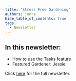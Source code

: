 ```yaml
---
title: "Stress Free Gardening"
authors: jenna
hide_table_of_contents: true
tags:
  - Newsletter
---
```


## In this newsletter:

* How to use the Tasks feature
* Featured Gardener: Jessie

Click [here](https://us10.campaign-archive.com/?u=2c9db5ab59b4602f6c71e2091&id=0d21c5c63c) for the full newsletter.
